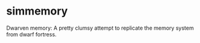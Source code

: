 # simmemory
Dwarven memory: A pretty clumsy attempt to replicate the memory system from dwarf fortress.
